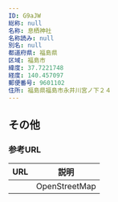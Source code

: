 ```yaml
---
ID: G9aJW
総称: null
名称: 息栖神社
名称読み: null
別名: null
都道府県: 福島県
区域: 福島市
緯度: 37.7221748
経度: 140.457097
郵便番号: 9601102
住所: 福島県福島市永井川宮ノ下２４
---
```


## その他

### 参考URL

| URL | 説明          |
| --- | ------------- |
|     | OpenStreetMap |
